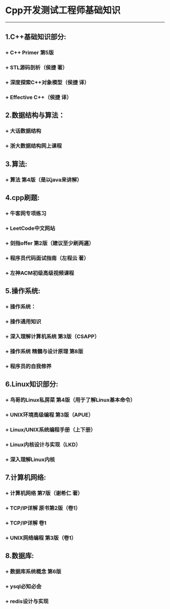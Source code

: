 # **Cpp开发测试工程师基础知识**
-----------------------------------------
## **1.C++基础知识部分:** 
### + C++ Primer 第5版
### + STL源码剖析（侯捷 著）
### + 深度探索C++对象模型（侯捷 译）
### + Effective C++（侯捷 译）

## **2.数据结构与算法：**

### + 大话数据结构
### + 浙大数据结构网上课程

## **3.算法:**
### + 算法 第4版（是以java来讲解）

## **4.cpp刷题:**
### + 牛客网专项练习
### + LeetCode中文网站
### + 剑指offer 第2版（建议至少刷两遍）
### + 程序员代码面试指南（左程云 著）
### + 左神ACM初级高级视频课程

## **5.操作系统:** 
### + 操作系统：
### + 操作通用知识
### + 深入理解计算机系统 第3版（CSAPP）
### + 操作系统 精髓与设计原理 第8版
### + 程序员的自我修养


## **6.Linux知识部分:**
### + 鸟哥的Linux私房菜 第4版（用于了解Linux基本命令）
### + UNIX环境高级编程 第3版（APUE）
### + Linux/UNIX系统编程手册（上下册）
### + Linux内核设计与实现（LKD）
### + 深入理解Linux内核

## **7.计算机网络:**
### + 计算机网络 第7版（谢希仁 著）
### + TCP/IP详解 原书第2版（卷1）
### + TCP/IP详解 卷1
### + UNIX网络编程 第3版（卷1）

## **8.数据库:**
### + 数据库系统概念 第6版
### + ysql必知必会
### + redis设计与实现

